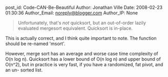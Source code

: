 post_id: Code-CAN-Be-Beautiful
Author: Jonathan Ville
Date: 2008-02-23 01:30:36
Author_Email: noreply@blogger.com
Author_IP: None

> Unfortunately, that's _not_ quicksort, but an out-of-order lazily evaluated
> mergesort equivalent. Quicksort is in-place.

This is actually correct, and I think quite important to note. The function
should be re-named 'msort'.

However, merge sort has an average and worse case time complexity of O(n log
n). Quicksort has a lower bound of O(n log n) and upper bound of O(n^2), but
in practice is very fast, if you have a randomized, fat pivot, and an un-
sorted list.
